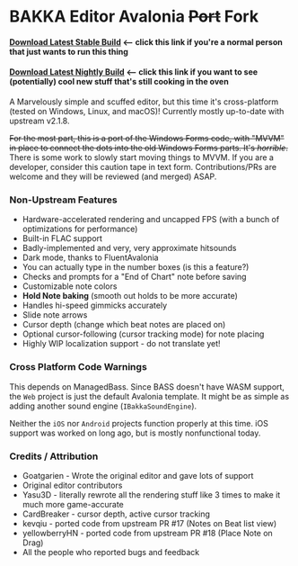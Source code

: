 # BAKKA Editor Avalonia ~~Port~~ Fork

#### [Download Latest Stable Build](https://github.com/Raymonf/BAKKA-Editor-Avalonia/releases/latest) <-- click this link if you're a normal person that just wants to run this thing
#### [**Download Latest Nightly Build**](https://nightly.link/Raymonf/BAKKA-Editor-Avalonia/workflows/build/main?preview) <-- click this link if you want to see (potentially) cool new stuff that's still cooking in the oven

A Marvelously simple and scuffed editor, but this time it's cross-platform (tested on Windows, Linux, and macOS)! Currently mostly up-to-date with upstream v2.1.8.

~~For the most part, this is a port of the Windows Forms code, with "MVVM" in place to connect the dots into the old Windows Forms parts. It's _horrible_.~~ There is some work to slowly start moving things to MVVM. If you are a developer, consider this caution tape in text form. Contributions/PRs are welcome and they will be reviewed (and merged) ASAP.

### Non-Upstream Features
* Hardware-accelerated rendering and uncapped FPS (with a bunch of optimizations for performance)
* Built-in FLAC support
* Badly-implemented and very, very approximate hitsounds
* Dark mode, thanks to FluentAvalonia
* You can actually type in the number boxes (is this a feature?)
* Checks and prompts for a "End of Chart" note before saving
* Customizable note colors
* **Hold Note baking** (smooth out holds to be more accurate)
* Handles hi-speed gimmicks accurately
* Slide note arrows
* Cursor depth (change which beat notes are placed on)
* Optional cursor-following (cursor tracking mode) for note placing
* Highly WIP localization support - do not translate yet!

### Cross Platform Code Warnings

This depends on ManagedBass. Since BASS doesn't have WASM support, the `Web` project is just the default Avalonia template. It might be as simple as adding another sound engine (`IBakkaSoundEngine`).

Neither the `iOS` nor `Android` projects function properly at this time. iOS support was worked on long ago, but is mostly nonfunctional today.

### Credits / Attribution
* Goatgarien - Wrote the original editor and gave lots of support
* Original editor contributors
* Yasu3D - literally rewrote all the rendering stuff like 3 times to make it much more game-accurate
* CardBreaker - cursor depth, active cursor tracking
* kevqiu - ported code from upstream PR #17 (Notes on Beat list view)
* yellowberryHN - ported code from upstream PR #18 (Place Note on Drag)
* All the people who reported bugs and feedback
